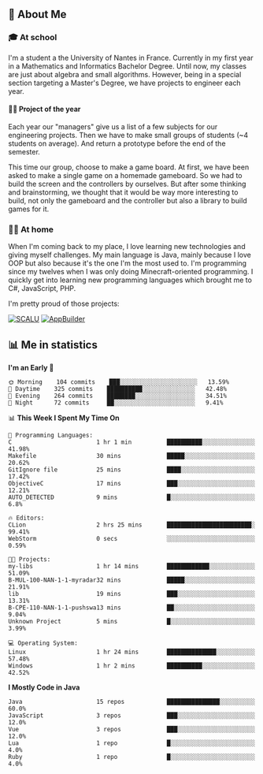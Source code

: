 ## 👀 About Me

### 🎓 At school

I'm a student a the University of Nantes in France. Currently in my first year in a Mathematics and Informatics Bachelor Degree. Until now, my classes are just about algebra and small algorithms. However, being in a special section targeting a Master's Degree, we have projects to engineer each year. 

#### 🔧🔬 Project of the year

Each year our "managers" give us a list of a few subjects for our engineering projects. Then we have to make small groups of students (~4 students on average). And return a prototype before the end of the semester.

This time our group, choose to make a game board. At first, we have been asked to make a single game on a homemade gameboard. So we had to build the screen and the controllers by ourselves. 
But after some thinking and brainstorming, we thought that it would be way more interesting to build, not only the gameboard and the controller but also a library to build games for it.

### 👨‍💻 At home

When I'm coming back to my place, I love learning new technologies and giving myself challenges. My main language is Java, mainly because I love OOP but also because it's the one I'm the most used to. I'm programming since my twelves when I was only doing Minecraft-oriented programming.  I quickly get into learning new programming languages which brought me to C#, JavaScript, PHP. 

I'm pretty proud of those projects:

[![SCALU](https://github-readme-stats.vercel.app/api/pin?username=renardfute&repo=SCALU)](https://github.com/renardfute/scalu)
[![AppBuilder](https://github-readme-stats.vercel.app/api/pin?username=pulsedev2&repo=AppBuilder)](https://github.com/pulsedev2/AppBuilder)

## 📊 Me in statistics
<!--START_SECTION:waka-->
**I'm an Early 🐤** 

```text
🌞 Morning    104 commits    ███░░░░░░░░░░░░░░░░░░░░░░   13.59% 
🌆 Daytime    325 commits    ██████████░░░░░░░░░░░░░░░   42.48% 
🌃 Evening    264 commits    ████████░░░░░░░░░░░░░░░░░   34.51% 
🌙 Night      72 commits     ██░░░░░░░░░░░░░░░░░░░░░░░   9.41%

```


📊 **This Week I Spent My Time On** 

```text
💬 Programming Languages: 
C                        1 hr 1 min          ██████████░░░░░░░░░░░░░░░   41.98% 
Makefile                 30 mins             █████░░░░░░░░░░░░░░░░░░░░   20.62% 
GitIgnore file           25 mins             ████░░░░░░░░░░░░░░░░░░░░░   17.42% 
ObjectiveC               17 mins             ███░░░░░░░░░░░░░░░░░░░░░░   12.21% 
AUTO_DETECTED            9 mins              █░░░░░░░░░░░░░░░░░░░░░░░░   6.8%

🔥 Editors: 
CLion                    2 hrs 25 mins       ████████████████████████░   99.41% 
WebStorm                 0 secs              ░░░░░░░░░░░░░░░░░░░░░░░░░   0.59%

🐱‍💻 Projects: 
my-libs                  1 hr 14 mins        ████████████░░░░░░░░░░░░░   51.09% 
B-MUL-100-NAN-1-1-myradar32 mins             █████░░░░░░░░░░░░░░░░░░░░   21.91% 
lib                      19 mins             ███░░░░░░░░░░░░░░░░░░░░░░   13.31% 
B-CPE-110-NAN-1-1-pushswa13 mins             ██░░░░░░░░░░░░░░░░░░░░░░░   9.04% 
Unknown Project          5 mins              █░░░░░░░░░░░░░░░░░░░░░░░░   3.99%

💻 Operating System: 
Linux                    1 hr 24 mins        ██████████████░░░░░░░░░░░   57.48% 
Windows                  1 hr 2 mins         ██████████░░░░░░░░░░░░░░░   42.52%

```

**I Mostly Code in Java** 

```text
Java                     15 repos            ███████████████░░░░░░░░░░   60.0% 
JavaScript               3 repos             ███░░░░░░░░░░░░░░░░░░░░░░   12.0% 
Vue                      3 repos             ███░░░░░░░░░░░░░░░░░░░░░░   12.0% 
Lua                      1 repo              █░░░░░░░░░░░░░░░░░░░░░░░░   4.0% 
Ruby                     1 repo              █░░░░░░░░░░░░░░░░░░░░░░░░   4.0%

```



<!--END_SECTION:waka-->
